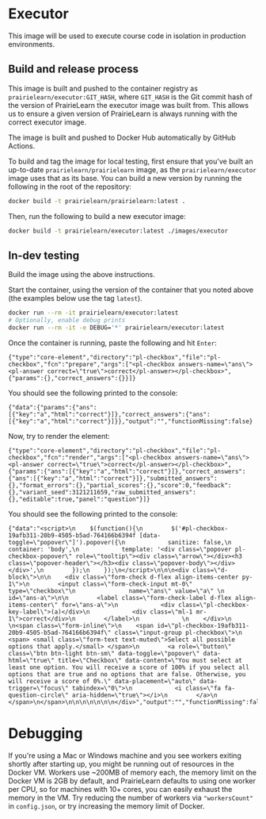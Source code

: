 # Executor

This image will be used to execute course code in isolation in production environments.

## Build and release process

This image is built and pushed to the container registry as `prairielearn/executor:GIT_HASH`, where `GIT_HASH` is the Git commit hash of the version of PrairieLearn the executor image was built from. This allows us to ensure a given version of PrairieLearn is always running with the correct executor image.

The image is built and pushed to Docker Hub automatically by GitHub Actions.

To build and tag the image for local testing, first ensure that you've built an up-to-date `prairielearn/prairielearn` image, as the `prairielearn/executor` image uses that as its base. You can build a new version by running the following in the root of the repository:

```sh
docker build -t prairielearn/prairielearn:latest .
```

Then, run the following to build a new executor image:

```sh
docker build -t prairielearn/executor:latest ./images/executor
```

## In-dev testing

Build the image using the above instructions.

Start the container, using the version of the container that you noted above (the examples below use the tag `latest`).

```sh
docker run --rm -it prairielearn/executor:latest
# Optionally, enable debug prints
docker run --rm -it -e DEBUG='*' prairielearn/executor:latest
```

Once the container is running, paste the following and hit `Enter`:

```
{"type":"core-element","directory":"pl-checkbox","file":"pl-checkbox","fcn":"prepare","args":["<pl-checkbox answers-name=\"ans\"><pl-answer correct=\"true\">correct</pl-answer></pl-checkbox>",{"params":{},"correct_answers":{}}]}
```

You should see the following printed to the console:

```
{"data":{"params":{"ans":[{"key":"a","html":"correct"}]},"correct_answers":{"ans":[{"key":"a","html":"correct"}]}},"output":"","functionMissing":false}
```

Now, try to render the element:

```
{"type":"core-element","directory":"pl-checkbox","file":"pl-checkbox","fcn":"render","args":["<pl-checkbox answers-name=\"ans\"><pl-answer correct=\"true\">correct</pl-answer></pl-checkbox>",{"params":{"ans":[{"key":"a","html":"correct"}]},"correct_answers":{"ans":[{"key":"a","html":"correct"}]},"submitted_answers":{},"format_errors":{},"partial_scores":{},"score":0,"feedback":{},"variant_seed":3121211659,"raw_submitted_answers":{},"editable":true,"panel":"question"}]}
```

You should see the following printed to the console:

```
{"data":"<script>\n    $(function(){\n        $('#pl-checkbox-19afb311-20b9-4505-b5ad-764166b6394f [data-toggle=\"popover\"]').popover({\n            sanitize: false,\n            container: 'body',\n            template: '<div class=\"popover pl-checkbox-popover\" role=\"tooltip\"><div class=\"arrow\"></div><h3 class=\"popover-header\"></h3><div class=\"popover-body\"></div></div>',\n        });\n    });\n</script>\n\n\n<div class=\"d-block\">\n\n    <div class=\"form-check d-flex align-items-center py-1\">\n        <input class=\"form-check-input mt-0\" type=\"checkbox\"\n               name=\"ans\" value=\"a\" \n                id=\"ans-a\">\n\n        <label class=\"form-check-label d-flex align-items-center\" for=\"ans-a\">\n            <div class=\"pl-checkbox-key-label\">(a)</div>\n            <div class=\"ml-1 mr-1\">correct</div>\n        </label>\n            \n    </div>\n    \n<span class=\"form-inline\">\n    <span id=\"pl-checkbox-19afb311-20b9-4505-b5ad-764166b6394f\" class=\"input-group pl-checkbox\">\n        <span> <small class=\"form-text text-muted\">Select all possible options that apply.</small> </span>\n        <a role=\"button\" class=\"btn btn-light btn-sm\" data-toggle=\"popover\" data-html=\"true\" title=\"Checkbox\" data-content=\"You must select at least one option. You will receive a score of 100% if you select all options that are true and no options that are false. Otherwise, you will receive a score of 0%.\" data-placement=\"auto\" data-trigger=\"focus\" tabindex=\"0\">\n            <i class=\"fa fa-question-circle\" aria-hidden=\"true\"></i>\n        </a>\n    </span>\n</span>\n\n\n\n\n\n\n</div>","output":"","functionMissing":false}
```

# Debugging

If you're using a Mac or Windows machine and you see workers exiting shortly after starting up, you might be running out of resources in the Docker VM. Workers use ~200MB of memory each, the memory limit on the Docker VM is 2GB by default, and PrairieLearn defaults to using one worker per CPU, so for machines with 10+ cores, you can easily exhaust the memory in the VM. Try reducing the number of workers via `"workersCount"` in `config.json`, or try increasing the memory limit of Docker.
